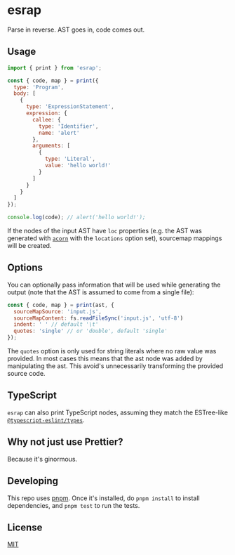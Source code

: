 # esrap

Parse in reverse. AST goes in, code comes out.

## Usage

```js
import { print } from 'esrap';

const { code, map } = print({
  type: 'Program',
  body: [
    {
      type: 'ExpressionStatement',
      expression: {
        callee: {
          type: 'Identifier',
          name: 'alert'
        },
        arguments: [
          {
            type: 'Literal',
            value: 'hello world!'
          }
        ]
      }
    }
  ]
});

console.log(code); // alert('hello world!');
```

If the nodes of the input AST have `loc` properties (e.g. the AST was generated with [`acorn`](https://github.com/acornjs/acorn/tree/master/acorn/#interface) with the `locations` option set), sourcemap mappings will be created.

## Options

You can optionally pass information that will be used while generating the output (note that the AST is assumed to come from a single file):

```js
const { code, map } = print(ast, {
  sourceMapSource: 'input.js',
  sourceMapContent: fs.readFileSync('input.js', 'utf-8')
  indent: ' ' // default '\t'
  quotes: 'single' // or 'double', default 'single'
});
```

The `quotes` option is only used for string literals where no raw value was provided. In most cases this means that the ast node was added by manipulating the ast. This avoid's unnecessarily transforming the provided source code.

## TypeScript

`esrap` can also print TypeScript nodes, assuming they match the ESTree-like [`@typescript-eslint/types`](https://www.npmjs.com/package/@typescript-eslint/types).

## Why not just use Prettier?

Because it's ginormous.

## Developing

This repo uses [pnpm](https://pnpm.io). Once it's installed, do `pnpm install` to install dependencies, and `pnpm test` to run the tests.

## License

[MIT](LICENSE)
